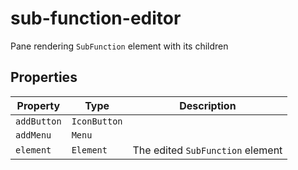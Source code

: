 # sub-function-editor

Pane rendering `SubFunction` element with its children

## Properties

| Property    | Type         | Description                      |
|-------------|--------------|----------------------------------|
| `addButton` | `IconButton` |                                  |
| `addMenu`   | `Menu`       |                                  |
| `element`   | `Element`    | The edited `SubFunction` element |
